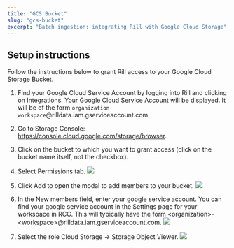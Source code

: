 ```yaml
---
title: "GCS Bucket"
slug: "gcs-bucket"
excerpt: "Batch ingestion: integrating Rill with Google Cloud Storage"
---
```


## Setup instructions
Follow the instructions below to grant Rill access to your Google Cloud Storage Bucket.

1. Find your Google Cloud Service Account by logging into Rill and clicking on Integrations. Your Google Cloud Service Account will be displayed. It will be of the form `organization`-`workspace`@rilldata.iam.gserviceaccount.com.

2. Go to Storage Console: https://console.cloud.google.com/storage/browser.

3. Click on the bucket to which you want to grant access (click on the bucket name itself, not the checkbox).

4. Select Permissions tab.
![](https://images.contentful.com/ve6smfzbifwz/4YwoXZUqT2BuTwEvBsG6OA/6b70d11103a3921e64d54a05d99746f2/3df9887-bucket_select_permissions.png)

5. Click Add to open the modal to add members to your bucket.
![](https://images.contentful.com/ve6smfzbifwz/2Ki9BiKaHYMivZ5DPTiwbd/762b2a071d3d6fb58a1b08fd13973dc2/8fa34b8-permissions_add.png)

6. In the New members field, enter your google service account. You can find your google service account in the Settings page for your workspace in RCC. This will typically have the form  \<organization\>-\<workspace\>@rilldata.iam.gserviceaccount.com.
![](https://images.contentful.com/ve6smfzbifwz/50nIholwjMFJkaMTw8bMjy/c3334709d2eb6c8516e056f72f424957/42d2803-new_members_modal.png)

7. Select the role Cloud Storage -> Storage Object Viewer. 
![](https://images.contentful.com/ve6smfzbifwz/7HHypfag0BAVHmLegVeKuJ/2bb32c99aa57abcb9ad10a4de1053b46/46c12ce-select_role_storage_viewer.png)
